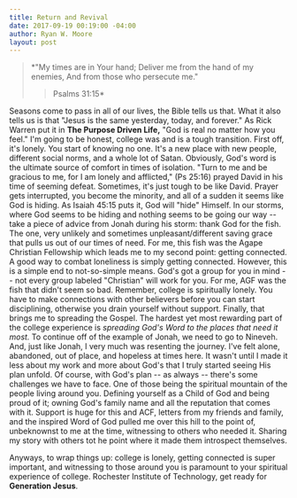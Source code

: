 ```yaml
---
title: Return and Revival
date: 2017-09-19 00:19:00 -04:00
author: Ryan W. Moore
layout: post
---
```


> *"My times are in Your hand;
> Deliver me from the hand of my enemies,
> And from those who persecute me."
>> Psalms 31:15*


Seasons come to pass in all of our lives, the Bible tells us that. What it also tells us is that "Jesus is the same yesterday, today, and forever." As Rick Warren put it in **The Purpose Driven Life,** "God is real no matter how you feel." I'm going to be honest, college was and is a tough transition. First off, it's lonely. You start of knowing no one. It's a new place with new people, different social norms, and a whole lot of Satan. Obviously, God's word is the ultimate source of comfort in times of isolation. "Turn to me and be gracious to me, for I am lonely and afflicted," (Ps 25:16) prayed David in his time of seeming defeat. Sometimes, it's just tough to be like David. Prayer gets interrupted, you become the minority, and all of a sudden it seems like God is hiding. As Isaiah 45:15 puts it, God will "hide" Himself. In our storms, where God seems to be hiding and nothing seems to be going our way -- take a piece of advice from Jonah during his storm: thank God for the fish. The one, very unlikely and sometimes unpleasant/different saving grace that pulls us out of our times of need. For me, this fish was the Agape Christian Fellowship which leads me to my second point: getting connected. A good way to combat loneliness is simply getting connected. However, this is a simple end to not-so-simple means. God's got a group for you in mind -- not every group labeled "Christian" will work for you. For me, AGF was the fish that didn't seem so bad. Remember, college is spiritually lonely. You have to make connections with other believers before you can start disciplining, otherwise you drain yourself without support. Finally, that brings me to spreading the Gospel. The hardest yet most rewarding part of the college experience is *spreading God's Word to the places that need it most.* To continue off of the example of Jonah, we need to go to Nineveh. And, just like Jonah, I very much was resenting the journey. I've felt alone, abandoned, out of place, and hopeless at times here. It wasn't until I made it less about my work and more about God's that I truly started seeing His plan unfold. Of course, with God's plan -- as always -- there's some challenges we have to face. One of those being the spiritual mountain of the people living around you. Defining yourself as a Child of God and being proud of it; owning God's family name and all the reputation that comes with it. Support is huge for this and ACF, letters from my friends and family, and the inspired Word of God pulled me over this hill to the point of, unbeknownst to me at the time, witnessing to others who needed it. Sharing my story with others tot he point where it made them introspect themselves. 

Anyways, to wrap things up: college is lonely, getting connected is super important, and witnessing to those around you is paramount to your spiritual experience of college. Rochester Institute of Technology, get ready for **Generation Jesus**.